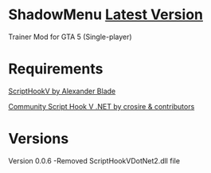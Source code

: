 # ShadowMenu <a href="https://github.com/ShadowilityDev/ShadowMenu/releases/latest/download/ShadowMenu.zip">Latest Version</a>
Trainer Mod for GTA 5 (Single-player)

# Requirements
<a href="http://www.dev-c.com/gtav/scripthookv/" rel="nofollow">ScriptHookV by Alexander Blade</a>

<a href="https://www.gta5-mods.com/tools/scripthookv-net" rel="nofollow">Community Script Hook V .NET by crosire & contributors</a>

# Versions

Version 0.0.6
-Removed ScriptHookVDotNet2.dll file
